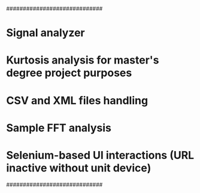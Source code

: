 #############################
# Signal analyzer

# Kurtosis analysis for master's degree project purposes

# CSV and XML files handling

# Sample FFT analysis

# Selenium-based UI interactions (URL inactive without unit device)
#############################
